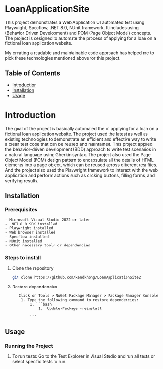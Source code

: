 # LoanApplicationSite
This project demonstrates a Web Application UI automated test using Playwright, Specflow, .NET 8.0, NUnit framework. It includes using (Behavior Driven Development) and POM (Page Object Model) concepts. The project is designed to automate the process of applying for a loan on a fictional loan application website.

My creating a readable and maintainable code approach has helped me to pick these technologies mentioned above for this project. 

## Table of Contents
- [Introduction](#introduction)
- [Installation](#installation)
- [Usage](#usage)

# Introduction
The goal of the project is basically automated the of applying for a loan on a fictional loan application website. The project used the latest as well as existing technologies to demonstrate an efficient and effective way to write a clean test code that can be reused and maintained. This project applied the behavior-driven development (BDD) approach to write test scenarios in a natural language using Gherkin syntax. The project also used the Page Object Model (POM) design pattern to encapsulate all the details of HTML elements into a page object, which can be reused across different test files. And the project also used the Playwright framework to interact with the web application and perform actions such as clicking buttons, filling forms, and verifying results.
## Installation

### Prerequisites

    - Microsoft Visual Studio 2022 or later
    - .NET 8.0 SDK installed 
    - Playwright installed
    - Web browser installed
    - Specflow installed
    - NUnit installed
    - Other necessary tools or dependencies

### Steps to install
    
1. Clone the repository
    ```bash
    git clone https://github.com/kendkhong/LoanApplicationSite2
    ```
2. Restore dependencies
    ```NuGet Package Manager
       Click on Tools > NuGet Package Manager > Package Manager Console
        1. Type the following command to restore dependencies:
            1. ```bash
                1.  Update-Package -reinstall
    
            ```
    ```
## Usage

### Running the Project

1. To run tests:
    Go to the Test Explorer in Visual Studio and run all tests or select specific tests to run.


